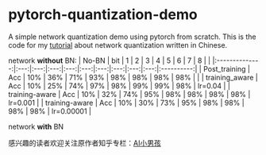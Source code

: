 # pytorch-quantization-demo
A simple network quantization demo using pytorch from scratch. This is the code for my [tutorial](https://jermmy.github.io/2020/06/13/2020-6-13-network-quantization-1/) about network quantization written in Chinese. 

network **without** BN:
|      No-BN     | bit |  1  |  2  |  3  |  4  |  5  |  6  |  7  |  8  |            |
|:--------------:|:---:|:---:|:---:|:---:|:---:|:---:|:---:|:---:|:---:|:----------:|
|  Post_training | Acc | 10% | 36% | 71% | 93% | 98% | 98% | 98% | 98% |            |
| training_aware | Acc | 10% | 25% | 74% | 97% | 98% | 99% | 99% | 98% |   lr=0.04  |
| training-aware | Acc | 10% | 32% | 74% | 95% | 98% | 98% | 98% | 98% |  lr=0.001  |
| training-aware | Acc | 10% | 30% | 73% | 95% | 98% | 98% | 98% | 98% | lr=0.00001 |

network **with** BN

感兴趣的读者欢迎关注原作者知乎专栏：[AI小男孩](https://zhuanlan.zhihu.com/c_1258047709686231040)



